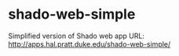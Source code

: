 # shado-web-simple
Simplified version of Shado web app
URL: http://apps.hal.pratt.duke.edu/shado-web-simple/
